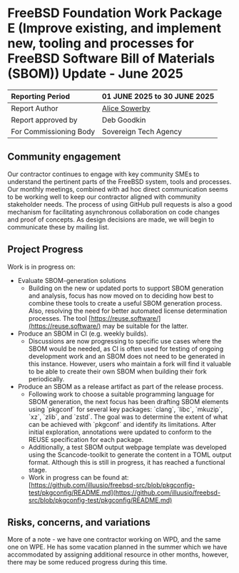 # FreeBSD Foundation Work Package E (Improve existing, and implement new, tooling and processes for FreeBSD Software Bill of Materials (SBOM)) Update \- June 2025

| Reporting Period | 01 JUNE 2025 to 30 JUNE 2025 |
| :---- | :---- |
| Report Author | [Alice Sowerby](mailto:alice@freebsdfoundation.org) |
| Report approved by | Deb Goodkin |
| For Commissioning Body | Sovereign Tech Agency |

## Community engagement

Our contractor continues to engage with key community SMEs to understand the pertinent parts of the FreeBSD system, tools and processes. Our monthly meetings, combined with ad hoc direct communication seems to be working well to keep our contractor aligned with community stakeholder needs. The process of using GitHub pull requests is also a good mechanism for facilitating asynchronous collaboration on code changes and proof of concepts. As design decisions are made, we will begin to communicate these by mailing list.

## Project Progress

Work is in progress on:

* Evaluate SBOM-generation solutions	  
  * Building on the new or updated ports to support SBOM generation and analysis, focus has now moved on to deciding how best to combine these tools to create a useful SBOM generation process. Also, resolving the need for better automated license determination processes. The tool [https://reuse.software/](https://reuse.software/) may be suitable for the latter.   
* Produce an SBOM in CI (e.g. weekly builds).  
  * Discussions are now progressing to specific use cases where the SBOM would be needed, as CI is often used for testing of ongoing development work and an SBOM does not need to be generated in this instance. However, users who maintain a fork will find it valuable to be able to create their own SBOM when building their fork periodically.  
* Produce an SBOM as a release artifact as part of the release process.  
  * Following work to choose a suitable programming language for SBOM generation, the next focus has been drafting SBOM elements using \`pkgconf\` for several key packages: \`clang\`, \`libc\`, \`mkuzip\`, \`xz\`, \`zlib\`, and \`zstd\`. The goal was to determine the extent of what can be achieved with \`pkgconf\` and identify its limitations. After initial exploration, annotations were updated to conform to the REUSE specification for each package.   
  * Additionally, a test SBOM output webpage template was developed using the Scancode-toolkit to generate the content in a TOML output format. Although this is still in progress, it has reached a functional stage.  
  * Work in progress can be found at: [https://github.com/illuusio/freebsd-src/blob/pkgconfig-test/pkgconfig/README.md](https://github.com/illuusio/freebsd-src/blob/pkgconfig-test/pkgconfig/README.md) 

## Risks, concerns, and variations

More of a note \- we have one contractor working on WPD, and the same one on WPE. He has some vacation planned in the summer which we have accommodated by assigning additional resource in other months, however, there may be some reduced progress during this time.  
